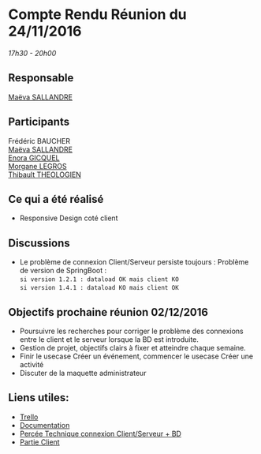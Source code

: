 # Compte Rendu Réunion du 24/11/2016
*17h30 - 20h00*

## Responsable
[Maëva SALLANDRE](https://github.com/Lueva)

## Participants
Frédéric BAUCHER  
[Maëva SALLANDRE](https://github.com/Lueva)  
[Enora GICQUEL](https://github.com/Kahmeset)  
[Morgane LEGROS](https://github.com/morgane1806)  
[Thibault THEOLOGIEN](https://github.com/MacBootglass)

## Ce qui a été réalisé
* Responsive Design coté client
 
## Discussions
* Le problème de connexion Client/Serveur persiste toujours : Problème de version de SpringBoot :  
``si version 1.2.1 : dataload OK mais client KO``  
``si version 1.4.1 : dataload KO mais client OK``  


## Objectifs prochaine réunion 02/12/2016
* Poursuivre les recherches pour corriger le problème des connexions entre le client et le serveur lorsque la BD est introduite.
* Gestion de projet, objectifs clairs à fixer et atteindre chaque semaine.
* Finir le usecase Créer un événement, commencer le usecase Créer une activité
* Discuter de la maquette administrateur

## Liens utiles:
* [Trello](https://trello.com/b/5UbSuHw2/asi-j-m-ennuie)
* [Documentation](https://github.com/ASIJmEnnuie/documentation-rapports)
* [Percée Technique connexion Client/Serveur + BD](https://github.com/ASIJmEnnuie/PT_JPA_Postgres/tree/lienWS)
* [Partie Client](https://github.com/ASIJmEnnuie/evasion)

